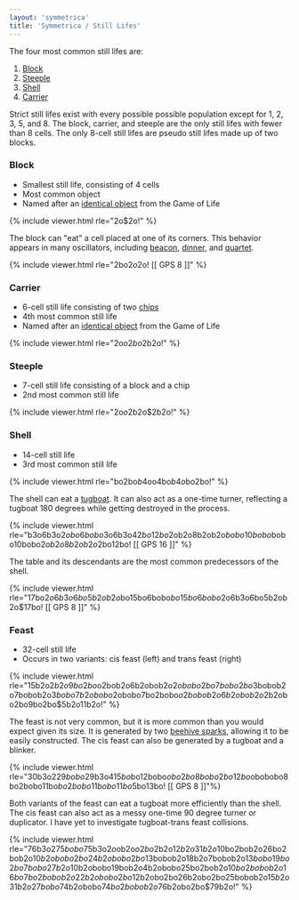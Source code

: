 ```yaml
---
layout: 'symmetrica'
title: 'Symmetrica / Still Lifes'
---
```


The four most common still lifes are:

1. [Block](#block)
2. [Steeple](#steeple)
3. [Shell](#shell)
4. [Carrier](#carrier)

Strict still lifes exist with every possible possible population except for 1, 2, 3, 5, and 8. The block, carrier, and steeple are the only still lifes with fewer than 8 cells. The only 8-cell still lifes are pseudo still lifes made up of two blocks. 

<!-- Ordered by size -->

### Block

* Smallest still life, consisting of 4 cells
* Most common object
* Named after an [identical object](https://conwaylife.com/wiki/Block) from the Game of Life

{% include viewer.html rle="2o$2o!" %}

The block can "eat" a cell placed at one of its corners. This behavior appears in many oscillators, including [beacon](/symmetrica/oscillators/#beacon), [dinner](/symmetrica/oscillators/#dinner), and [quartet](/symmetrica/oscillators/#quartet).

{% include viewer.html rle="2bo$2o$2o! [[ GPS 8 ]]" %}

### Carrier

* 6-cell still life consisting of two [chips](/symmetrica/other-patterns/#chip)
* 4th most common still life
* Named after an [identical object](https://conwaylife.com/wiki/Aircraft_carrier) from the Game of Life

{% include viewer.html rle="2o$o2bo$2b2o!" %}

### Steeple

* 7-cell still life consisting of a block and a chip
* 2nd most common still life

{% include viewer.html rle="2o$o$2b2o$2b2o!" %}

### Shell

* 14-cell still life
* 3rd most common still life

{% include viewer.html rle="bo2bo$b4o$o4bo$b4o$bo2bo!" %}

The shell can eat a [tugboat](/symmetrica/spaceships/#tugboat). It can also act as a one-time turner, reflecting a tugboat 180 degrees while getting destroyed in the process.

{% include viewer.html rle="b3o6b3o2$obo6bobo$3o6b3o4$2bo12bo$2ob2o8b2ob2o$bobo10bobo$bobo10bobo$2ob2o8b2ob2o$2bo12bo! [[ GPS 16 ]]" %}

The table and its descendants are the most common predecessors of the shell.

{% include viewer.html rle="17bo$2o6b3o6bo5b2ob2o$bo15bo6bobo$bo15bo6bobo$2o6b3o6bo5b2ob2o$17bo! [[ GPS 8 ]]" %}

### Feast

* 32-cell still life
* Occurs in two variants: cis feast (left) and trans feast (right)

{% include viewer.html rle="15b2o$2b2o9bo2bo$o2bob2o6b2obob2o$2obobo2bo7bobo2bo$3bobob2o7bobob2o$3bobo7b2obobo$2obobo7bo2bobo$o2bobob2o6b2obob2o$2b2obo2bo9bo2bo$5b2o11b2o!" %}

The feast is not very common, but it is more common than you would expect given its size. It is generated by two [beehive sparks](/symmetrica/other-patterns/#beehive-spark), allowing it to be easily constructed. The cis feast can also be generated by a tugboat and a blinker.

{% include viewer.html rle="30b3o2$29bobo$29b3o4$15bo$bo12bobo$obo2bo8bobo2bo12bo$obobobo8bo2bobo11bo$bo2bobo11bobo11bo$5bo13bo! [[ GPS 8 ]]"%}

Both variants of the feast can eat a tugboat more efficiently than the shell. The cis feast can also act as a messy one-time 90 degree turner or duplicator. I have yet to investigate tugboat-trans feast collisions.

{% include viewer.html rle="76b3o2$75bobo$75b3o2$o$ob2o$o2bo$2b2o$12b2o31b2o$10bo2bob2o26bo2bob2o$10b2obobo2bo24b2obobo2bo$13bobob2o18b2o7bobob2o$13bobo19bo2bo7bobo27b2o$10b2obobo19bob2o4b2obobo25bo2bob2o$10bo2bobob2o16bo7bo2bobob2o22b2obobo2bo$12b2obo2bo26b2obo2bo25bobob2o$15b2o31b2o27bobo$74b2obobo$74bo2bobob2o$76b2obo2bo$79b2o!" %}